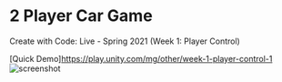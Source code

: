 # 2 Player Car Game
 Create with Code: Live - Spring 2021 (Week 1: Player Control)
 
[Quick Demo]https://play.unity.com/mg/other/week-1-player-control-1
![screenshot](https://user-images.githubusercontent.com/62642278/120078883-186ff900-c0e4-11eb-8c10-be196085385a.PNG)
